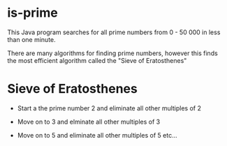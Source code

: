 # is-prime
This Java program searches for all prime numbers from 0 - 50 000 in less than one minute.

There are many algorithms for finding prime numbers, however this finds the most efficient algorithm called the "Sieve of Eratosthenes"

# Sieve of Eratosthenes
- Start a the prime number 2 and eliminate all other multiples of 2

- Move on to 3 and elminate all other multiples of 3

- Move on to 5 and eliminate all other multiples of 5 etc...
